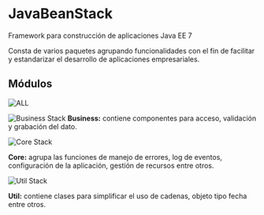 # JavaBeanStack
Framework para construcción de aplicaciones Java EE 7

Consta de varios paquetes agrupando funcionalidades con el fin de facilitar y estandarizar el desarrollo de aplicaciones empresariales. 

## Módulos ##

![ALL](https://github.com/jencisopy/JavaBeanStack/blob/master/images/javabeanstack_all.png)

![Business Stack](https://github.com/jencisopy/JavaBeanStack/blob/master/business/src/main/resources/images/javabeanstack_business.png)
**Business:** contiene componentes para acceso, validación y grabación del dato.

![Core Stack](https://github.com/jencisopy/JavaBeanStack/blob/master/core/src/main/resources/images/javabeanstack_core.png)

**Core:** agrupa las funciones de manejo de errores, log de eventos, configuración de la aplicación, gestión de recursos entre otros.


![Util Stack](https://github.com/jencisopy/JavaBeanStack/blob/master/util/src/main/resources/images/javabeanstack_util.png)

**Util:** contiene clases para simplificar el uso de cadenas, objeto tipo fecha entre otros.







